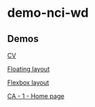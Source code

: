 # demo-nci-wd
## Demos

[CV](https://mdibenedetto.github.io/demo-nci-wd/cv/index.html)

[Floating layout](https://mdibenedetto.github.io/demo-nci-wd/floating-layout/index.html)

[Flexbox layout](https://mdibenedetto.github.io/demo-nci-wd/flexbox-layout-photos/index.html) 

[CA - 1 - Home page](https://mdibenedetto.github.io/demo-nci-wd/ca-1-home-page/index.html) 

